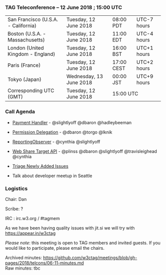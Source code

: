 ### TAG Teleconference – 12 June 2018 ; 15:00 UTC

<table>
<tr><td> San Francisco (U.S.A. - California) <td> Tuesday, 12 June 2018 <td> 08:00 PDT <td> UTC-7 hours
<tr><td> Boston (U.S.A. - Massachusetts) <td> Tuesday, 12 June 2018 <td> 11:00 EDT <td> UTC-4 hours
<tr><td> London (United Kingdom - England) <td> Tuesday, 12 June 2018 <td> 16:00 BST <td> UTC+1 hours
<tr><td> Paris (France) <td> Tuesday, 12 June 2018 <td> 17:00 CEST <td> UTC+2 hours
<tr><td> Tokyo (Japan) <td> Wednesday, 13 June 2018 <td> 00:00 JST <td> UTC+9 hours
<tr><td> Corresponding UTC (GMT) <td> Tuesday, 12 June 2018 <td colspan=2> 15:00 UTC
</table>


### Call Agenda

* [Payment Handler](https://github.com/w3ctag/design-reviews/issues/231) - @slightlyoff @dbaron @hadleybeeman
* [Permission Delegation](https://github.com/w3ctag/design-reviews/issues/225) - @dbaron @torgo @lknik
* [ReportingObserver](https://github.com/w3ctag/design-reviews/issues/195) - @cynthia @slightlyoff
* [Web Share Target API](https://github.com/w3ctag/design-reviews/issues/195) - @plinss @dbaron @slightlyoff @travisleighead @cynthia

* [Triage Newly Added Issues](https://github.com/w3ctag/design-reviews/issues)
* Talk about developer meetup in Seattle

### Logistics

Chair: Dan

Scribe: ?

IRC : irc.w3.org / #tagmem

As we have been having quality issues with jit.si we will try with https://appear.in/w3ctag

*Please note*: this meeting is open to TAG members and invited guests. If you would like to participate, please email the chairs.

Archived minutes: https://github.com/w3ctag/meetings/blob/gh-pages/2018/telcons/06-11-minutes.md  
Raw minutes: tbc
